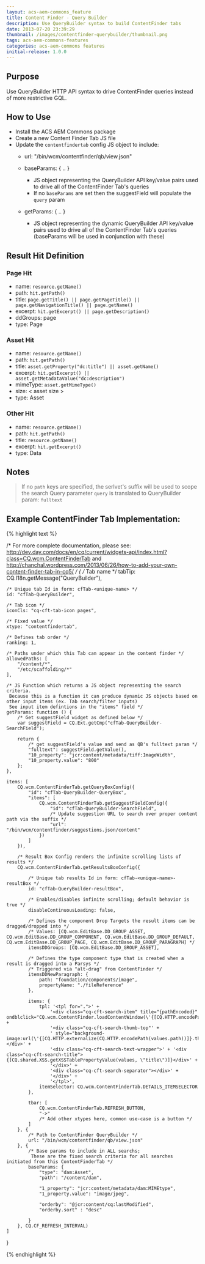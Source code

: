 ```yaml
---
layout: acs-aem-commons_feature
title: Content Finder - Query Builder
description: Use QueryBuilder syntax to build ContentFinder tabs
date: 2013-07-20 23:39:29
thumbnail: /images/contentfinder-querybuilder/thumbnail.png
tags: acs-aem-commons-features
categories: acs-aem-commons features
initial-release: 1.0.0
---
```


## Purpose

Use QueryBuilder HTTP API syntax to drive ContentFinder queries instead of more restrictive GQL.


## How to Use

* Install the ACS AEM Commons package
* Create a new Content Finder Tab JS file
* Update the `contentfindertab` config JS object to include:
  * url: "/bin/wcm/contentfinder/qb/view.json"
  * baseParams: { .. }
    
    * JS object representing the QueryBuilder API key/value pairs used to drive all of the ContentFinder Tab's queries
    * If no `baseParams` are set then the suggestField will populate the `query` param
  
  * getParams: { .. }
    
    * JS object representing the dynamic QueryBuilder API key/value pairs used to drive all of the ContentFinder Tab's queries (baseParams will be used in conjunction with these)


## Result Hit Definition


### Page Hit
* name: `resource.getName()`
* path: `hit.getPath()`
* title: `page.getTitle() || page.getPageTitle() || page.getNavigationTitle() || page.getName()`
* excerpt: `hit.getExcerpt() || page.getDescription()`
* ddGroups: page
* type: Page

### Asset Hit
* name: `resource.getName()`
* path: `hit.getPath()`
* title: `asset.getProperty("dc:title") || asset.getName()`
* excerpt: `hit.getExcerpt() || asset.getMetadataValue("dc:description")`
* mimeType: `asset.getMimeType()`
* size: < asset size > 
* type: Asset

### Other Hit
* name: `resource.getName()`
* path: `hit.getPath()`
* title: `resource.getName()`
* excerpt: `hit.getExcerpt()`
* type: Data





## Notes
> If no `path` keys are specified, the serlvet's suffix will be used to scope the search
> Query parameter `query` is translated to QueryBuilder param: `fulltext`


## Example ContentFinder Tab Implementation:

{% highlight text %}

/* For more complete documentation, please see:
http://dev.day.com/docs/en/cq/current/widgets-api/index.html?class=CQ.wcm.ContentFinderTab
and http://chanchal.wordpress.com/2013/06/26/how-to-add-your-own-content-finder-tab-in-cq5/
*/
{
    /* Tab name */
    tabTip: CQ.I18n.getMessage("QueryBuilder"),

    /* Unique tab Id in form: cfTab-<unique-name> */
    id: "cfTab-QueryBuilder",

    /* Tab icon */
    iconCls: "cq-cft-tab-icon pages",

    /* Fixed value */
    xtype: "contentfindertab",

    /* Defines tab order */
    ranking: 1,

    /* Paths under which this Tab can appear in the content finder */
    allowedPaths: [
        "/content/*",
        "/etc/scaffolding/*"
    ],

    /* JS Function which returns a JS object representing the search criteria.
     Because this is a function it can produce dynamic JS objects based on other input items (ex. Tab search/filter inputs)
     See input item defintions in the "items" field */
    getParams: function () {
        /* Get suggestField widget as defined below */
        var suggestField = CQ.Ext.getCmp("cfTab-QueryBuilder-SearchField");

        return {
            /* get suggestField's value and send as QB's fulltext param */
            "fulltext": suggestField.getValue(),
            "10_property": "jcr:content/metadata/tiff:ImageWidth",
            "10_property.value": "800"
        };
    },

    items: [
        CQ.wcm.ContentFinderTab.getQueryBoxConfig({
            "id": "cfTab-QueryBuilder-QueryBox",
            "items": [
                CQ.wcm.ContentFinderTab.getSuggestFieldConfig({
                    "id": "cfTab-QueryBuilder-SearchField",
                    /* Update suggestion URL to search over proper content path via the suffix */
                    "url": "/bin/wcm/contentfinder/suggestions.json/content"
                })
            ]
        }),

        /* Result Box Config renders the infinite scrolling lists of results */
        CQ.wcm.ContentFinderTab.getResultsBoxConfig({

            /* Unique tab results Id in form: cfTab-<unique-name>-resultBox */
            id: "cfTab-QueryBuilder-resultBox",

            /* Enables/disables infinite scrolling; default behavior is true */
            disableContinuousLoading: false,

            /* Defines the component Drop Targets the result items can be dragged/dropped into */
            /* Values: [CQ.wcm.EditBase.DD_GROUP_ASSET, CQ.wcm.EditBase.DD_GROUP_COMPONENT, CQ.wcm.EditBase.DD_GROUP_DEFAULT, CQ.wcm.EditBase.DD_GROUP_PAGE, CQ.wcm.EditBase.DD_GROUP_PARAGRAPH] */
            itemsDDGroups: [CQ.wcm.EditBase.DD_GROUP_ASSET],

            /* Defines the type component type that is created when a result is dragged into a Parsys */
            /* Triggered via "alt-drag" from ContentFinder */
            itemsDDNewParagraph: {
                path: "foundation/components/image",
                propertyName: "./fileReference"
            },

            items: {
                tpl: '<tpl for=".">' +
                    '<div class="cq-cft-search-item" title="{pathEncoded}" ondblclick="CQ.wcm.ContentFinder.loadContentWindow(\'{[CQ.HTTP.encodePath(values.path)]}.html\');">' +
                    '<div class="cq-cft-search-thumb-top"' +
                    ' style="background-image:url(\'{[CQ.HTTP.externalize(CQ.HTTP.encodePath(values.path))]}.thumb.48.48.png\');"></div>' +
                    '<div class="cq-cft-search-text-wrapper">' + '<div class="cq-cft-search-title">{[CQ.shared.XSS.getXSSTablePropertyValue(values, \"title\")]}</div>' +
                    '</div>' +
                    '<div class="cq-cft-search-separator"></div>' +
                    '</div>' +
                    '</tpl>',
                itemSelector: CQ.wcm.ContentFinderTab.DETAILS_ITEMSELECTOR
            },

            tbar: [
                CQ.wcm.ContentFinderTab.REFRESH_BUTTON,
                "->"
                /* Add other xtypes here, common use-case is a button */
            ]
        }, {
            /* Path to ContentFinder QueryBuilder */
            url: "/bin/wcm/contentfinder/qb/view.json"
        }, {
            /* Base params to include in ALL searchs;
             These are the fixed search criteria for all searches initiated from this ContentFinderTab */
            baseParams: {
                "type": "dam:Asset",
                "path": "/content/dam",

                "1_property": "jcr:content/metadata/dam:MIMEtype",
                "1_property.value": "image/jpeg",

                "orderby": "@jcr:content/cq:lastModified",
                "orderby.sort" : "desc"

            }
        }, CQ.CF_REFRESH_INTERVAL)
    ]
}

{% endhighlight %}
